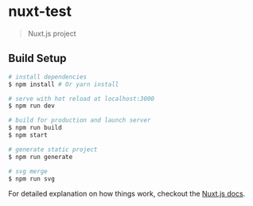 # nuxt-test

> Nuxt.js project

## Build Setup

``` bash
# install dependencies
$ npm install # Or yarn install

# serve with hot reload at localhost:3000
$ npm run dev

# build for production and launch server
$ npm run build
$ npm start

# generate static project
$ npm run generate

# svg merge
$ npm run svg
```

For detailed explanation on how things work, checkout the [Nuxt.js docs](https://github.com/nuxt/nuxt.js).
